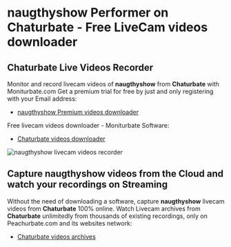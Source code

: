 # naugthyshow Performer on Chaturbate - Free LiveCam videos downloader

## Chaturbate Live Videos Recorder

Monitor and record livecam videos of **naugthyshow** from **Chaturbate** with Moniturbate.com
Get a premium trial for free by just and only registering with your Email address:
* [naugthyshow Premium videos downloader](https://moniturbate.com/request-demo-licence-key.html)

Free livecam videos downloader - Moniturbate Software:
* [Chaturbate videos downloader](https://moniturbate.com/moniturbate-download-software.html)

![naugthyshow livecam videos recorder](https://peachurnet.com/templates/moniturbate-software.png)


## Capture naugthyshow videos from the Cloud and watch your recordings on Streaming

Without the need of downloading a software, capture **naugthyshow** livecam videos from **Chaturbate** 100% online.
Watch Livecam archives from **Chaturbate** unlimitedly from thousands of existing recordings, only on Peachurbate.com and its websites network:
* [Chaturbate videos archives](https://peachurnet.com/)